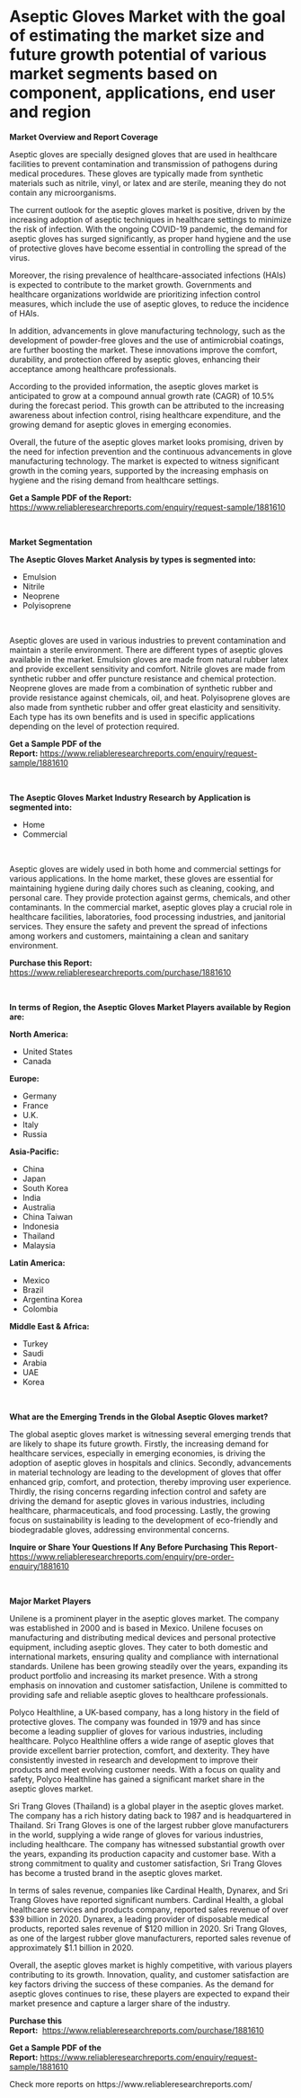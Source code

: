 <p><h1>Aseptic Gloves Market with the goal of estimating the market size and future growth potential of various market segments based on component, applications, end user and region</h1></p><p><strong>Market Overview and Report Coverage</strong></p>
<p><p>Aseptic gloves are specially designed gloves that are used in healthcare facilities to prevent contamination and transmission of pathogens during medical procedures. These gloves are typically made from synthetic materials such as nitrile, vinyl, or latex and are sterile, meaning they do not contain any microorganisms.</p><p>The current outlook for the aseptic gloves market is positive, driven by the increasing adoption of aseptic techniques in healthcare settings to minimize the risk of infection. With the ongoing COVID-19 pandemic, the demand for aseptic gloves has surged significantly, as proper hand hygiene and the use of protective gloves have become essential in controlling the spread of the virus.</p><p>Moreover, the rising prevalence of healthcare-associated infections (HAIs) is expected to contribute to the market growth. Governments and healthcare organizations worldwide are prioritizing infection control measures, which include the use of aseptic gloves, to reduce the incidence of HAIs.</p><p>In addition, advancements in glove manufacturing technology, such as the development of powder-free gloves and the use of antimicrobial coatings, are further boosting the market. These innovations improve the comfort, durability, and protection offered by aseptic gloves, enhancing their acceptance among healthcare professionals.</p><p>According to the provided information, the aseptic gloves market is anticipated to grow at a compound annual growth rate (CAGR) of 10.5% during the forecast period. This growth can be attributed to the increasing awareness about infection control, rising healthcare expenditure, and the growing demand for aseptic gloves in emerging economies.</p><p>Overall, the future of the aseptic gloves market looks promising, driven by the need for infection prevention and the continuous advancements in glove manufacturing technology. The market is expected to witness significant growth in the coming years, supported by the increasing emphasis on hygiene and the rising demand from healthcare settings.</p></p>
<p><strong>Get a Sample PDF of the Report:</strong> <a href="https://www.reliableresearchreports.com/enquiry/request-sample/1881610">https://www.reliableresearchreports.com/enquiry/request-sample/1881610</a></p>
<p>&nbsp;</p>
<p><strong>Market Segmentation</strong></p>
<p><strong>The Aseptic Gloves Market Analysis by types is segmented into:</strong></p>
<p><ul><li>Emulsion</li><li>Nitrile</li><li>Neoprene</li><li>Polyisoprene</li></ul></p>
<p>&nbsp;</p>
<p><p>Aseptic gloves are used in various industries to prevent contamination and maintain a sterile environment. There are different types of aseptic gloves available in the market. Emulsion gloves are made from natural rubber latex and provide excellent sensitivity and comfort. Nitrile gloves are made from synthetic rubber and offer puncture resistance and chemical protection. Neoprene gloves are made from a combination of synthetic rubber and provide resistance against chemicals, oil, and heat. Polyisoprene gloves are also made from synthetic rubber and offer great elasticity and sensitivity. Each type has its own benefits and is used in specific applications depending on the level of protection required.</p></p>
<p><strong>Get a Sample PDF of the Report:</strong>&nbsp;<a href="https://www.reliableresearchreports.com/enquiry/request-sample/1881610">https://www.reliableresearchreports.com/enquiry/request-sample/1881610</a></p>
<p>&nbsp;</p>
<p><strong>The Aseptic Gloves Market Industry Research by Application is segmented into:</strong></p>
<p><ul><li>Home</li><li>Commercial</li></ul></p>
<p>&nbsp;</p>
<p><p>Aseptic gloves are widely used in both home and commercial settings for various applications. In the home market, these gloves are essential for maintaining hygiene during daily chores such as cleaning, cooking, and personal care. They provide protection against germs, chemicals, and other contaminants. In the commercial market, aseptic gloves play a crucial role in healthcare facilities, laboratories, food processing industries, and janitorial services. They ensure the safety and prevent the spread of infections among workers and customers, maintaining a clean and sanitary environment.</p></p>
<p><strong>Purchase this Report:</strong>&nbsp; <a href="https://www.reliableresearchreports.com/purchase/1881610">https://www.reliableresearchreports.com/purchase/1881610</a></p>
<p>&nbsp;</p>
<p><strong>In terms of Region, the Aseptic Gloves Market Players available by Region are:</strong></p>
<p>
    <p> <strong> North America: </strong>
        <ul>
            <li>United States</li>
            <li>Canada</li>
        </ul>
        </p> 
    <p> <strong> Europe: </strong>
        <ul>
            <li>Germany</li>
            <li>France</li>
            <li>U.K.</li>
            <li>Italy</li>
            <li>Russia</li>
        </ul>
        </p> 
    <p> <strong> Asia-Pacific: </strong>
        <ul>
            <li>China</li>
            <li>Japan</li>
            <li>South Korea</li>
            <li>India</li>
            <li>Australia</li>
            <li>China Taiwan</li>
            <li>Indonesia</li>
            <li>Thailand</li>
            <li>Malaysia</li>
        </ul>
        </p> 
    <p> <strong> Latin America: </strong>
        <ul>
            <li>Mexico</li>
            <li>Brazil</li>
            <li>Argentina Korea</li>
            <li>Colombia</li>
        </ul>
        </p> 
    <p> <strong> Middle East & Africa: </strong>
        <ul>
            <li>Turkey</li>
            <li>Saudi</li>
            <li>Arabia</li>
            <li>UAE</li>
            <li>Korea</li>
        </ul>
    </p>
    </p>
<p>&nbsp;</p>
<p><strong>What are the Emerging Trends in the Global Aseptic Gloves market?</strong></p>
<p><p>The global aseptic gloves market is witnessing several emerging trends that are likely to shape its future growth. Firstly, the increasing demand for healthcare services, especially in emerging economies, is driving the adoption of aseptic gloves in hospitals and clinics. Secondly, advancements in material technology are leading to the development of gloves that offer enhanced grip, comfort, and protection, thereby improving user experience. Thirdly, the rising concerns regarding infection control and safety are driving the demand for aseptic gloves in various industries, including healthcare, pharmaceuticals, and food processing. Lastly, the growing focus on sustainability is leading to the development of eco-friendly and biodegradable gloves, addressing environmental concerns.</p></p>
<p><strong>Inquire or Share Your Questions If Any Before Purchasing This Report</strong>- <a href="https://www.reliableresearchreports.com/enquiry/pre-order-enquiry/1881610">https://www.reliableresearchreports.com/enquiry/pre-order-enquiry/1881610</a></p>
<p>&nbsp;</p>
<p><strong>Major Market Players</strong></p>
<p><p>Unilene is a prominent player in the aseptic gloves market. The company was established in 2000 and is based in Mexico. Unilene focuses on manufacturing and distributing medical devices and personal protective equipment, including aseptic gloves. They cater to both domestic and international markets, ensuring quality and compliance with international standards. Unilene has been growing steadily over the years, expanding its product portfolio and increasing its market presence. With a strong emphasis on innovation and customer satisfaction, Unilene is committed to providing safe and reliable aseptic gloves to healthcare professionals.</p><p>Polyco Healthline, a UK-based company, has a long history in the field of protective gloves. The company was founded in 1979 and has since become a leading supplier of gloves for various industries, including healthcare. Polyco Healthline offers a wide range of aseptic gloves that provide excellent barrier protection, comfort, and dexterity. They have consistently invested in research and development to improve their products and meet evolving customer needs. With a focus on quality and safety, Polyco Healthline has gained a significant market share in the aseptic gloves market.</p><p>Sri Trang Gloves (Thailand) is a global player in the aseptic gloves market. The company has a rich history dating back to 1987 and is headquartered in Thailand. Sri Trang Gloves is one of the largest rubber glove manufacturers in the world, supplying a wide range of gloves for various industries, including healthcare. The company has witnessed substantial growth over the years, expanding its production capacity and customer base. With a strong commitment to quality and customer satisfaction, Sri Trang Gloves has become a trusted brand in the aseptic gloves market.</p><p>In terms of sales revenue, companies like Cardinal Health, Dynarex, and Sri Trang Gloves have reported significant numbers. Cardinal Health, a global healthcare services and products company, reported sales revenue of over $39 billion in 2020. Dynarex, a leading provider of disposable medical products, reported sales revenue of $120 million in 2020. Sri Trang Gloves, as one of the largest rubber glove manufacturers, reported sales revenue of approximately $1.1 billion in 2020.</p><p>Overall, the aseptic gloves market is highly competitive, with various players contributing to its growth. Innovation, quality, and customer satisfaction are key factors driving the success of these companies. As the demand for aseptic gloves continues to rise, these players are expected to expand their market presence and capture a larger share of the industry.</p></p>
<p><strong>Purchase this Report:</strong>&nbsp;&nbsp;<a href="https://www.reliableresearchreports.com/purchase/1881610">https://www.reliableresearchreports.com/purchase/1881610</a></p>
<p></p>
<p><strong>Get a Sample PDF of the Report:</strong>&nbsp;<a href="https://www.reliableresearchreports.com/enquiry/request-sample/1881610">https://www.reliableresearchreports.com/enquiry/request-sample/1881610</a></p>
<p>Check more reports on https://www.reliableresearchreports.com/</p>